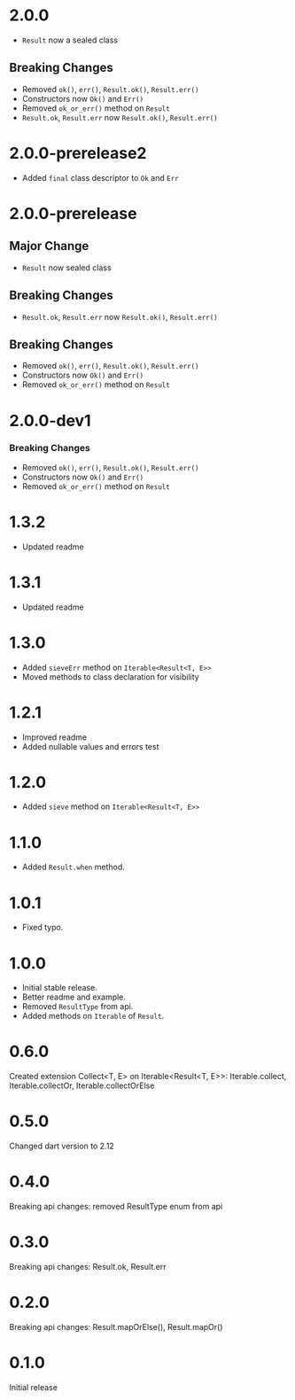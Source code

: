
# 2.0.0

- `Result` now a sealed class

## Breaking Changes

- Removed `ok()`, `err()`, `Result.ok()`, `Result.err()`
- Constructors now `Ok()` and `Err()`
- Removed `ok_or_err()` method on `Result`
- `Result.ok`, `Result.err` now `Result.ok()`, `Result.err()`

# 2.0.0-prerelease2

- Added `final` class descriptor to `Ok` and `Err`

# 2.0.0-prerelease

## Major Change

- `Result` now sealed class

## Breaking Changes

- `Result.ok`, `Result.err` now `Result.ok()`, `Result.err()`

## Breaking Changes

- Removed `ok()`, `err()`, `Result.ok()`, `Result.err()`
- Constructors now `Ok()` and `Err()`
- Removed `ok_or_err()` method on `Result`

# 2.0.0-dev1

### Breaking Changes

- Removed `ok()`, `err()`, `Result.ok()`, `Result.err()`
- Constructors now `Ok()` and `Err()`
- Removed `ok_or_err()` method on `Result`

# 1.3.2

- Updated readme

# 1.3.1

- Updated readme

# 1.3.0

- Added `sieveErr` method on `Iterable<Result<T, E>>`
- Moved methods to class declaration for visibility

# 1.2.1

- Improved readme
- Added nullable values and errors test

# 1.2.0

- Added `sieve` method on `Iterable<Result<T, E>>`

# 1.1.0

- Added `Result.when` method.

# 1.0.1

- Fixed typo.

# 1.0.0

- Initial stable release.
- Better readme and example.
- Removed `ResultType` from api.
- Added methods on `Iterable` of `Result`.

# 0.6.0

Created extension Collect<T, E> on Iterable<Result<T, E>>: Iterable.collect, Iterable.collectOr, Iterable.collectOrElse

# 0.5.0

Changed dart version to 2.12

# 0.4.0

Breaking api changes: removed ResultType enum from api

# 0.3.0

Breaking api changes: Result.ok, Result.err

# 0.2.0

Breaking api changes: Result.mapOrElse(), Result.mapOr()

# 0.1.0

Initial release
